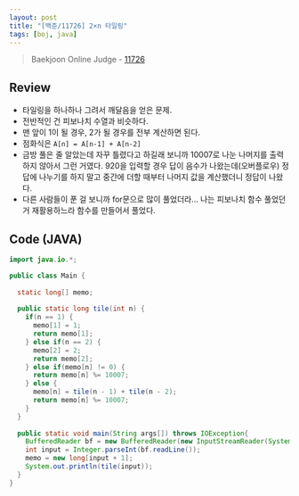 ```yaml
---
layout: post
title: "[백준/11726] 2×n 타일링"
tags: [boj, java]
---
```

> Baekjoon Online Judge - [11726](https://www.acmicpc.net/problem/11726)

## Review
* 타일링을 하나하나 그려서 깨달음을 얻은 문제.
* 전반적인 건 피보나치 수열과 비슷하다.
* 맨 앞이 1이 될 경우, 2가 될 경우를 전부 계산하면 된다.
* 점화식은 `A[n] = A[n-1] + A[n-2]`
* 금방 풀은 줄 알았는데 자꾸 틀렸다고 하길래 보니까 10007로 나눈 나머지를 출력하지 않아서 그런 거였다. 920을 입력할 경우 답이 음수가 나왔는데(오버플로우) 정답에 나누기를 하지 말고 중간에 더할 때부터 나머지 값을 계산했더니 정답이 나왔다.
* 다른 사람들이 푼 걸 보니까 for문으로 많이 풀었더라... 나는 피보나치 함수 풀었던 거 재활용하느라 함수를 만들어서 풀었다.

## Code (JAVA)
```java
import java.io.*;

public class Main {
  
  static long[] memo;
  
  public static long tile(int n) {
    if(n == 1) {
      memo[1] = 1;
      return memo[1];
    } else if(n == 2) {
      memo[2] = 2;
      return memo[2];
    } else if(memo[n] != 0) {
      return memo[n] %= 10007;
    } else {
      memo[n] = tile(n - 1) + tile(n - 2);
      return memo[n] %= 10007;
    }
  }
  
  public static void main(String args[]) throws IOException{
    BufferedReader bf = new BufferedReader(new InputStreamReader(System.in));
    int input = Integer.parseInt(bf.readLine());
    memo = new long[input + 1];
    System.out.println(tile(input));
  }
}
```